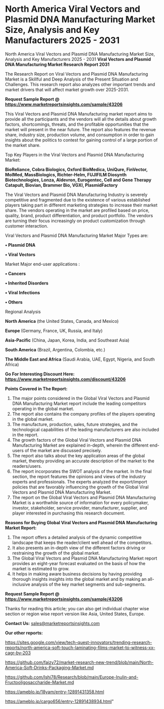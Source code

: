 # North America Viral Vectors and Plasmid DNA Manufacturing Market Size, Analysis and Key Manufacturers 2025 - 2031
North America Viral Vectors and Plasmid DNA Manufacturing Market Size, Analysis and Key Manufacturers 2025 - 2031
<strong>Viral Vectors and Plasmid DNA Manufacturing Market Research Report 2031</strong>

The Research Report on Viral Vectors and Plasmid DNA Manufacturing Market is a Skillful and Deep Analysis of the Present Situation and Challenges. This research report also analyzes other important trends and market drivers that will affect market growth over 2025-2031.

<strong>Request Sample Report @ <a href=https://www.marketreportsinsights.com/sample/43206>https://www.marketreportsinsights.com/sample/43206</a></strong>

This Viral Vectors and Plasmid DNA Manufacturing market report aims to provide all the participants and the vendors will all the details about growth factors, shortcomings, threats, and the profitable opportunities that the market will present in the near future. The report also features the revenue share, industry size, production volume, and consumption in order to gain insights about the politics to contest for gaining control of a large portion of the market share.

Top Key Players in the Viral Vectors and Plasmid DNA Manufacturing Market:

<strong>BioReliance, Cobra Biologics, Oxford BioMedica, UniQure, FinVector, MolMed, MassBiologics, Richter-Helm, FUJIFILM Diosynth Biotechnologies, Lonza, Aldevron, Eurogentec, Cell and Gene Therapy Catapult, Biovian, Brammer Bio, VGXI, PlasmidFactory</strong>

The Viral Vectors and Plasmid DNA Manufacturing Industry is severely competitive and fragmented due to the existence of various established players taking part in different marketing strategies to increase their market share. The vendors operating in the market are profiled based on price, quality, brand, product differentiation, and product portfolio. The vendors are turning their focus increasingly on product customization through customer interaction.

Viral Vectors and Plasmid DNA Manufacturing Market Major Types are:

<strong>•  Plasmid DNA

•  Viral Vectors</strong>

Market Major end-user applications :

<strong>•  Cancers

•  Inherited Disorders

•  Viral Infections

•  Others</strong>

Regional Analysis

</u><strong><b>North America</b></strong> (the United States, Canada, and Mexico)

<strong><b>Europe </b></strong>(Germany, France, UK, Russia, and Italy)

<strong><b>Asia-Pacific</b></strong> (China, Japan, Korea, India, and Southeast Asia)

<strong><b>South America</b></strong> (Brazil, Argentina, Colombia, etc.)

<strong><b>The Middle East and Africa</b></strong> (Saudi Arabia, UAE, Egypt, Nigeria, and South Africa)

<strong>Go For Interesting Discount Here: <a href=https://www.marketreportsinsights.com/discount/43206>https://www.marketreportsinsights.com/discount/43206</a></strong>

<strong>Points Covered in The Report:</strong>
<ol>
  <li>The major points considered in the Global Viral Vectors and Plasmid DNA Manufacturing Market report include the leading competitors operating in the global market.</li>
  <li>The report also contains the company profiles of the players operating in the global market.</li>
  <li>The manufacture, production, sales, future strategies, and the technological capabilities of the leading manufacturers are also included in the report.</li>
  <li>The growth factors of the Global Viral Vectors and Plasmid DNA Manufacturing Market are explained in-depth, wherein the different end-users of the market are discussed precisely.</li>
  <li>The report also talks about the key application areas of the global market, thereby providing an accurate description of the market to the readers/users.</li>
  <li>The report incorporates the SWOT analysis of the market. In the final section, the report features the opinions and views of the industry experts and professionals. The experts analyzed the export/import policies that are favorably influencing the growth of the Global Viral Vectors and Plasmid DNA Manufacturing Market.</li>
  <li>The report on the Global Viral Vectors and Plasmid DNA Manufacturing Market is a worthwhile source of information for every policymaker, investor, stakeholder, service provider, manufacturer, supplier, and player interested in purchasing this research document.</li>
</ol>
<strong>Reasons for Buying Global Viral Vectors and Plasmid DNA Manufacturing Market Report:</strong>

<ol>
  <li>The report offers a detailed analysis of the dynamic competitive landscape that keeps the reader/client well ahead of the competitors.</li>
  <li>It also presents an in-depth view of the different factors driving or restraining the growth of the global market.</li>
  <li>The Global Viral Vectors and Plasmid DNA Manufacturing Market report provides an eight-year forecast evaluated on the basis of how the market is estimated to grow.</li>
  <li>It helps in making aware business decisions by having providing thorough insights insights into the global market and by making an all-inclusive analysis of the key market segments and sub-segments.</li>
</ol>
<strong>Request Sample Report @ <a href=https://www.marketreportsinsights.com/sample/43206>https://www.marketreportsinsights.com/sample/43206</a></strong>


Thanks for reading this article; you can also get individual chapter wise section or region wise report version like Asia, United States, Europe.

<strong>Contact Us:</strong>
sales@marketreportsinsights.com

<strong>Our other reports:</strong>

<a href=https://sites.google.com/view/tech-quest-innovators/trending-research-reports/north-america-soft-touch-laminating-films-market-to-witness-xx-cagr-by-203>https://sites.google.com/view/tech-quest-innovators/trending-research-reports/north-america-soft-touch-laminating-films-market-to-witness-xx-cagr-by-203</a>

<a href=https://github.com/faizy72/market-research-new-trend/blob/main/North-America-Soft-Drinks-Packaging-Market.md>https://github.com/faizy72/market-research-new-trend/blob/main/North-America-Soft-Drinks-Packaging-Market.md</a>

<a href=https://github.com/Ishi78/Research/blob/main/Europe-Inulin-and-Fructooligosaccharide-Market.md>https://github.com/Ishi78/Research/blob/main/Europe-Inulin-and-Fructooligosaccharide-Market.md</a>

<a href=https://ameblo.jp/18yam/entry-12891431358.html>https://ameblo.jp/18yam/entry-12891431358.html</a>

<a href=https://ameblo.jp/cargo656/entry-12891438934.html>https://ameblo.jp/cargo656/entry-12891438934.html</a>"
